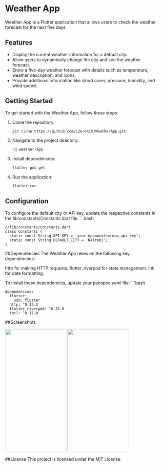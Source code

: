 # Weather App

Weather App is a Flutter application that allows users to check the weather forecast for the next five days.

## Features

- Display the current weather information for a default city.
- Allow users to dynamically change the city and see the weather forecast.
- Show a five-day weather forecast with details such as temperature, weather description, and icons.
- Provide additional information like cloud cover, pressure, humidity, and wind speed.

## Getting Started

To get started with the Weather App, follow these steps:

1. Clone the repository:

   ```bash
   git clone https://github.com/iZeroKim/WeatherApp.git
   
2. Navigate to the project directory:

    ```bash
    cd weather-app

3. Install dependencies:

    ```bash
    flutter pub get
    
4. Run the application:

    ```bash
    flutter run

## Configuration
To configure the default city or API key, update the respective constants in the lib/constants/Constants.dart file.
    ```bash

    //lib/constants/Constants.dart
    class Constants {
      static const String API_KEY = 'your_openweathermap_api_key';
      static const String DEFAULT_CITY = 'Nairobi';
    }
##Dependencies
The Weather App relies on the following key dependencies:

http for making HTTP requests.
flutter_riverpod for state management.
intl for date formatting.

To install these dependencies, update your pubspec.yaml file:
    ```bash
    
    dependencies:
      flutter:
        sdk: flutter
      http: ^0.13.3
      flutter_riverpod: ^0.15.0
      intl: ^0.17.0

##Screenshots

<img src="https://github.com/iZeroKim/WeatherApp/assets/58791465/fbdd3a5b-6d8f-4d05-a2c6-70a77b1d218a" data-canonical-src="https://github.com/iZeroKim/WeatherApp/assets/58791465/fbdd3a5b-6d8f-4d05-a2c6-70a77b1d218a" width="200" height="400" />


<img src="https://github.com/iZeroKim/WeatherApp/assets/58791465/a127e42b-951f-4ec0-92b1-31fa08b3d786" data-canonical-src="https://github.com/iZeroKim/WeatherApp/assets/58791465/a127e42b-951f-4ec0-92b1-31fa08b3d786" width="200" height="400" />




##License
This project is licensed under the MIT License.
    
